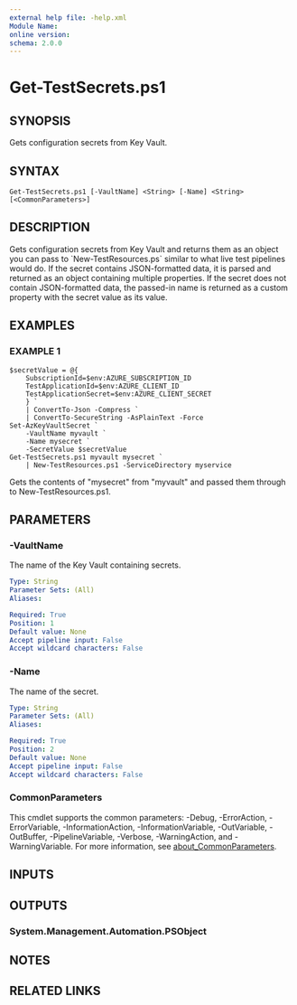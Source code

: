 ```yaml
---
external help file: -help.xml
Module Name:
online version:
schema: 2.0.0
---
```


# Get-TestSecrets.ps1

## SYNOPSIS
Gets configuration secrets from Key Vault.

## SYNTAX

```
Get-TestSecrets.ps1 [-VaultName] <String> [-Name] <String> [<CommonParameters>]
```

## DESCRIPTION
Gets configuration secrets from Key Vault and returns them as an object you can pass to \`New-TestResources.ps\` similar to what live test pipelines would do.
If the secret contains JSON-formatted data, it is parsed and returned as an object containing multiple properties.
If the secret does not contain JSON-formatted data, the passed-in name is returned as a custom property with the secret value as its value.

## EXAMPLES

### EXAMPLE 1
```
$secretValue = @{
    SubscriptionId=$env:AZURE_SUBSCRIPTION_ID
    TestApplicationId=$env:AZURE_CLIENT_ID
    TestApplicationSecret=$env:AZURE_CLIENT_SECRET
    } `
    | ConvertTo-Json -Compress `
    | ConvertTo-SecureString -AsPlainText -Force
Set-AzKeyVaultSecret `
    -VaultName myvault `
    -Name mysecret `
    -SecretValue $secretValue
Get-TestSecrets.ps1 myvault mysecret `
    | New-TestResources.ps1 -ServiceDirectory myservice
```

Gets the contents of "mysecret" from "myvault" and passed them through to New-TestResources.ps1.

## PARAMETERS

### -VaultName
The name of the Key Vault containing secrets.

```yaml
Type: String
Parameter Sets: (All)
Aliases:

Required: True
Position: 1
Default value: None
Accept pipeline input: False
Accept wildcard characters: False
```

### -Name
The name of the secret.

```yaml
Type: String
Parameter Sets: (All)
Aliases:

Required: True
Position: 2
Default value: None
Accept pipeline input: False
Accept wildcard characters: False
```

### CommonParameters
This cmdlet supports the common parameters: -Debug, -ErrorAction, -ErrorVariable, -InformationAction, -InformationVariable, -OutVariable, -OutBuffer, -PipelineVariable, -Verbose, -WarningAction, and -WarningVariable. For more information, see [about_CommonParameters](http://go.microsoft.com/fwlink/?LinkID=113216).

## INPUTS

## OUTPUTS

### System.Management.Automation.PSObject
## NOTES

## RELATED LINKS

